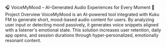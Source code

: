 🎧 VoiceMyMood – AI-Generated Audio Experiences for Every Moment
🚀 Project Overview
VoiceMyMood is an AI-powered tool integrated with Kuku FM to generate short, mood-based audio content for users. By analyzing user input or detecting mood passively, it generates voice snippets aligned with a listener's emotional state. This solution increases user retention, daily app opens, and session durations through hyper-personalized, emotionally resonant content.
